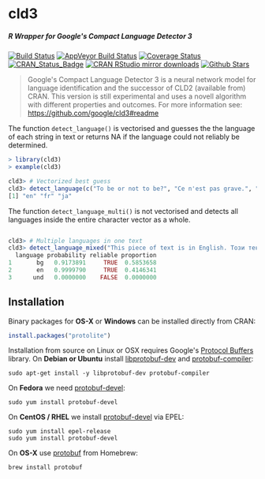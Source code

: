 # cld3

##### *R Wrapper for Google's Compact Language Detector 3*

[![Build Status](https://travis-ci.org/ropensci/cld3.svg?branch=master)](https://travis-ci.org/ropensci/cld3)
[![AppVeyor Build Status](https://ci.appveyor.com/api/projects/status/github/ropensci/cld3?branch=master&svg=true)](https://ci.appveyor.com/project/jeroen/cld3)
[![Coverage Status](https://codecov.io/github/ropensci/cld3/coverage.svg?branch=master)](https://codecov.io/github/ropensci/cld3?branch=master)
[![CRAN_Status_Badge](http://www.r-pkg.org/badges/version/cld3)](https://cran.r-project.org/package=cld3)
[![CRAN RStudio mirror downloads](http://cranlogs.r-pkg.org/badges/cld3)](https://cran.r-project.org/package=cld3)
[![Github Stars](https://img.shields.io/github/stars/ropensci/cld3.svg?style=social&label=Github)](https://github.com/ropensci/cld3)

> Google's Compact Language Detector 3 is a neural network model for language 
  identification and the successor of CLD2 (available from) CRAN. This version is still
  experimental and uses a novell algorithm with different properties and outcomes. For
  more information see: https://github.com/google/cld3#readme

The function `detect_language()` is vectorised and guesses the the language of each string in text or returns NA if the language could not reliably be determined.

```r
> library(cld3)
> example(cld3)

cld3> # Vectorized best guess
cld3> detect_language(c("To be or not to be?", "Ce n'est pas grave.", "猿も木から落ちる"))
[1] "en" "fr" "ja"
```

The function `detect_language_multi()` is not vectorised and detects all languages inside the entire character vector as a whole.
 
```r

cld3> # Multiple languages in one text
cld3> detect_language_mixed("This piece of text is in English. Този текст е на Български.", size = 3)
  language probability reliable proportion
1       bg   0.9173891     TRUE  0.5853658
2       en   0.9999790     TRUE  0.4146341
3      und   0.0000000    FALSE  0.0000000
```



## Installation

Binary packages for __OS-X__ or __Windows__ can be installed directly from CRAN:

```r
install.packages("protolite")
```

Installation from source on Linux or OSX requires Google's [Protocol Buffers](https://developers.google.com/protocol-buffers/) library. On __Debian or Ubuntu__ install [libprotobuf-dev](https://packages.debian.org/testing/libprotobuf-dev) and [protobuf-compiler](https://packages.debian.org/testing/protobuf-compiler):

```
sudo apt-get install -y libprotobuf-dev protobuf-compiler
```

On __Fedora__ we need [protobuf-devel](https://apps.fedoraproject.org/packages/protobuf-devel):

```
sudo yum install protobuf-devel
````

On __CentOS / RHEL__ we install [protobuf-devel](https://apps.fedoraproject.org/packages/protobuf-devel) via EPEL:

```
sudo yum install epel-release
sudo yum install protobuf-devel
```

On __OS-X__ use [protobuf](https://github.com/Homebrew/homebrew-core/blob/master/Formula/protobuf.rb) from Homebrew:

```
brew install protobuf
```
